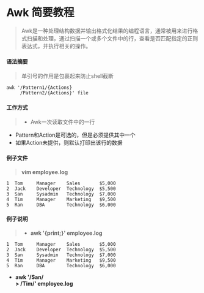 # Awk 简要教程
> Awk是一种处理结构数据并输出格式化结果的编程语言，通常被用来进行格式扫描和处理，通过扫描一个或多个文件中的行，查看是否匹配指定的正则表达式，并执行相关的操作。  

#### 语法摘要
> 单引号的作用是包裹起来防止shell截断
``` shell
awk '/Pattern1/{Actions}    
     /Pattern2/{Actions}' file
```

#### 工作方式
> * Awk一次读取文件中的一行
* Pattern和Action是可选的，但是必须提供其中一个
* 如果Action未提供，则默认打印出该行的数据

#### 例子文件
> **vim employee.log**
``` shell
1  Tom     Manager    Sales       $5,000    
2  Jack    Developer  Technology  $5,500    
3  San     Sysadmin   Technology  $7,000    
4  Tim     Manager    Marketing   $9,500    
5  Ran     DBA        Technology  $6,000
```

#### 例子说明
> * **awk '{print;}' employee.log**
``` shell
1  Tom     Manager    Sales       $5,000    
2  Jack    Developer  Technology  $5,500    
3  San     Sysadmin   Technology  $7,000    
4  Tim     Manager    Marketing   $9,500    
5  Ran     DBA        Technology  $6,000
```
* **awk '/San/**  
**\> /Tim/' employee.log**

